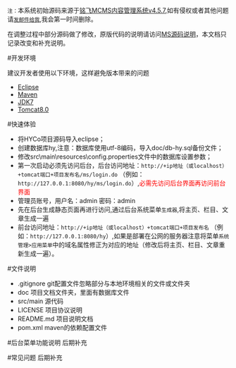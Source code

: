 `注：`本系统初始源码来源于[铭飞MCMS内容管理系统v4.5.7](http://ms.mingsoft.net),如有侵权或者其他问题请[`发邮件给我`](mailto:sun_ao@foxmail.com),我会第一时间删除。

在调整过程中部分源码做了修改，原版代码的说明请访问[MS源码说明](https://github.com/ming-soft/MCMS)，本文档只记录改变和补充说明。

#开发环境

建议开发者使用以下环境，这样避免版本带来的问题

* [Eclipse](http://www.eclipse.org/downloads/)
* [Maven](http://maven.apache.org/download.cgi)
* [JDK7](http://www.oracle.com/technetwork/java/javase/downloads/jdk7-downloads-1880260.html)
* [Tomcat8.0](http://tomcat.apache.org/download-80.cgi)

#快速体验

* 将HYCo项目源码导入eclipse；
* 创建数据库hy,注意：数据库使用utf-8编码，导入doc/db-hy.sql备份文件；
* 修改src\main\resources\config.properties文件中的数据库设置参数；
* 第一次启动必须先访问后台，后台访问地址：`http://+ip地址（或localhost）+tomcat端口+项目发布名/ms/login.do` （例如：`http://127.0.0.1:8080/hy/ms/login.do`）,<font color="red">必需先访问后台界面再访问前台界面</font>
* 管理员账号，用户名：admin 密码：admin
* 先在后台生成静态页面再进行访问,通过后台系统菜单`生成器`,将主页、栏目、文章生成一遍
* 前台访问地址：`http://+ip地址（或localhost）+tomcat端口+项目发布名` （例如：`http://127.0.0.1:8080/hy`）,如果是部署在公网的服务器注意将菜单`系统管理>应用菜单`中的域名属性修正为对应的地址（修改后将主页、栏目、文章重新生成一遍）。


#文件说明 

* .gitignore  git配置文件忽略部分与本地环境相关的文件或文件夹
* doc  项目文档文件夹，里面有数据库文件
* src/main 源代码  
* LICENSE 项目协议说明
* README.md 项目说明文档
* pom.xml maven的依赖配置文件

#后台菜单功能说明
后期补充

#常见问题
后期补充
